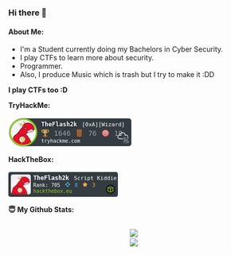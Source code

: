 ### Hi there 👋
#### About Me:
- I'm a Student currently doing my Bachelors in Cyber Security.
- I play CTFs to learn more about security.
- Programmer.
- Also, I produce Music which is trash but I try to make it :DD

<!--
<summary><b>The tools in my arsenal: </summary>
<img src="https://img.shields.io/badge/-Visual%20Studio%20Code-23A9F2?style=flat-square&logo=Visual%20Studio%20Code&logoColor=white"/>
<img src="https://img.shields.io/badge/-Github-181717?style=flat-square&logo=GitHub&logoColor=white"/>
-->
<summary><b>I play CTFs too :D</summary>
<p align="center">
  <summary><b>TryHackMe</b>: </summary>
  <br>
  <img src="assets/thm.png">
</p>
  
<p align="center">
  <summary><b>HackTheBox</b>: </summary>
  <br>
  <img src="assets/htb.png">
</p>
  
<summary> 😇 <b>My Github Stats</b>: </summary>
<br>
<p align = "center">
  <img src = "https://github-readme-stats.vercel.app/api?username=theflash2k&show_icons=true&theme=tokyonight&line_height=27">
  <br>
  <img src = "https://github-readme-stats.vercel.app/api/top-langs/?username=theflash2k&hide=css,java,html&theme=tokyonight">
</p>
